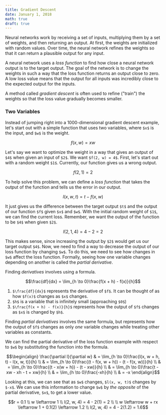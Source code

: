 ```yaml
---
title: Gradient Descent
date: January 1, 2018
math: true
draft: true
---
```


Neural networks work by receiving a set of inputs, multiplying them by a set of weights, and then returning an output. At first, the weights are initialized with random values. Over time, the neural network refines the weights so that it can return a plausible output for any input.

A neural network uses a _loss function_ to find how close a neural network output is to the target output. The goal of the network is to change the weights in such a way that the loss function returns an output close to zero. A low loss value means that the output for all inputs was incredibly close to the expected output for the inputs.

A method called _gradient descent_ is often used to refine ("train") the weights so that the loss value gradually becomes smaller.

### Two Variables

Instead of jumping right into a 1000-dimensional gradient descent example, let's start out with a simple function that uses two variables, where `$x$` is the input, and `$w$` is the weight.

```math
f(x, w) = xw
```

Let's say we want to optimize the weight in a way that gives an output of `$4$` when given an input of `$2$`. We want `$f(2, w) = 4$`. First, let's start out with a random weight `$1$`. Currently, our function gives us a wrong output.

```math
f(2, 1) = 2
```

To help solve this problem, we can define a _loss function_ that takes the output of the function and tells us the error in our output.

```math
l(x, w, t) = t - f(x, w)
```

It just gives us the difference between the target output `$t$` and the output of our function `$f$` given `$x$` and `$w$`. With the initial random weight of `$1$`, we can find the current loss. Remember, we want the output of the function to be `$4$` when given `$2$`.

```math
l(2, 1, 4) = 4 - 2 = 2
```

This makes sense, since increasing the output by `$2$` would get us our target output `$4$`. Now, we need to find a way to decrease the output of our loss function by changing `$w$`. To do this, we need to see how changes in `$w$` affect the loss function. Formally, seeing how one variable changes depending on another is called the _partial derivative_.

Finding _derivatives_ involves using a formula.

```math
\frac{df}{dx} = \lim_{h \to 0}\frac{f(x + h) - f(x)}{h}
```

1. `$\frac{df}{dx}$` represents the derivative of `$f$`. It can be thought of as how `$f(x)$` changes as `$x$` changes.
2. `$h$` is a variable that is infinitely small (approaching `$0$`)
3. `$\frac{f(x + h) - f(x)}{h}$` represents how the output of `$f$` changes as `$x$` is changed by `$h$`.

Finding _partial derivatives_ involves the same formula, but represents how the output of `$f$` changes as only _one_ variable changes while treating other variables as constants.

We can find the partial derivative of the loss function example with respect to `$w$` by substituting the function into the formula.

```math
\begin{align}
  \frac{\partial l}{\partial w} & = \lim_{h \to 0}\frac{l(x, w + h, t) - l(x, w, t)}{h} \\
  & = \lim_{h \to 0}\frac{(t - f(x, w + h)) - (t - f(x, w))}{h} \\
  & = \lim_{h \to 0}\frac{(t - x(w + h)) - (t - xw)}{h} \\
  & = \lim_{h \to 0}\frac{t - xw - xh - t + xw}{h} \\
  & = \lim_{h \to 0}\frac{-xh}{h} \\
  & = -x
\end{align}
```

Looking at this, we can see that as `$w$` changes, `$l(x, w, t)$` changes by `$-x$`. We can use this information to change `$w$` by _the opposite_ of the partial derivative, `$x$`, to get a lower value.

```math
r = 0.1 \\
w \leftarrow 1 \\
l(2, w, 4) = 4 - 2(1) = 2 \\
\\
w \leftarrow w + rx \leftarrow 1 + 0.1(2) \leftarrow 1.2 \\
l(2, w, 4) = 4 - 2(1.2) = 1.6
```
